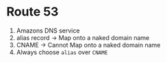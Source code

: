 # Route 53

1. Amazons DNS service
1. alias record -> Map onto a naked domain name
1. CNAME -> Cannot Map onto a naked domain name
1. Always  choose `alias` over `CNAME`